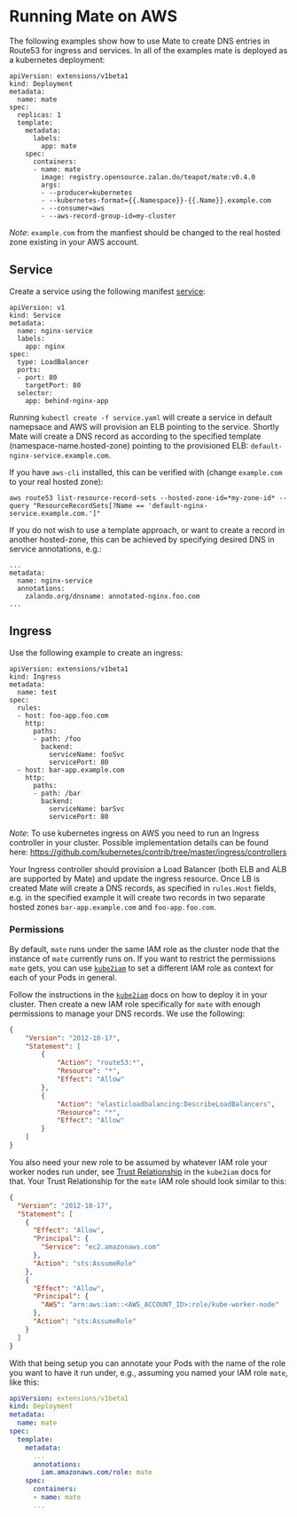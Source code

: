 # Running Mate on AWS
The following examples show how to use Mate to create DNS entries in Route53 for ingress and services.
In all of the examples mate is deployed as a kubernetes deployment:

```
apiVersion: extensions/v1beta1
kind: Deployment
metadata:
  name: mate
spec:
  replicas: 1
  template:
    metadata:
      labels:
        app: mate
    spec:
      containers:
      - name: mate
        image: registry.opensource.zalan.do/teapot/mate:v0.4.0
        args:
        - --producer=kubernetes
        - --kubernetes-format={{.Namespace}}-{{.Name}}.example.com
        - --consumer=aws
        - --aws-record-group-id=my-cluster
```
*Note*: `example.com` from the manfiest should be changed to the real hosted zone existing in your AWS account.
## Service

Create a service using the following manifest [service](service.yaml):
```
apiVersion: v1
kind: Service
metadata:
  name: nginx-service
  labels:
    app: nginx
spec:
  type: LoadBalancer
  ports:
  - port: 80
    targetPort: 80
  selector:
    app: behind-nginx-app
```
Running `kubectl create -f service.yaml` will create a service in default namepsace and AWS will provision an ELB pointing to the service.
Shortly Mate will create a DNS record as according to the specified template (namespace-name.hosted-zone) pointing to the provisioned ELB:
`default-nginx-service.example.com`.

If you have `aws-cli` installed, this can be verified with (change `example.com` to your real hosted zone):

`aws route53 list-resource-record-sets --hosted-zone-id=*my-zone-id* --query "ResourceRecordSets[?Name == 'default-nginx-service.example.com.']"`

If you do not wish to use a template approach, or want to create a record in another hosted-zone, this can be achieved by specifying desired DNS
in service annotations, e.g.:
```
...
metadata:
  name: nginx-service
  annotations:
    zalando.org/dnsname: annotated-nginx.foo.com
...
```

## Ingress
Use the following example to create an ingress:

```
apiVersion: extensions/v1beta1
kind: Ingress
metadata:
  name: test
spec:
  rules:
  - host: foo-app.foo.com
    http:
      paths:
      - path: /foo
        backend:
          serviceName: fooSvc
          servicePort: 80
  - host: bar-app.example.com
    http:
      paths:
      - path: /bar
        backend:
          serviceName: barSvc
          servicePort: 80
```

*Note*: To use kubernetes ingress on AWS you need to run an Ingress controller in your cluster. Possible implementation details can be found here:
https://github.com/kubernetes/contrib/tree/master/ingress/controllers


Your Ingress controller should provision a Load Balancer (both ELB and ALB are supported by Mate) and update the ingress resource.
Once LB is created Mate will create a DNS records, as specified in `rules.Host` fields, e.g. in the specified example it will create
two records in two separate hosted zones `bar-app.example.com` and `foo-app.foo.com`.

### Permissions

By default, `mate` runs under the same IAM role as the cluster node that the instance of `mate` currently runs on.
If you want to restrict the permissions `mate` gets, you can use [`kube2iam`](https://github.com/jtblin/kube2iam)
to set a different IAM role as context for each of your Pods in general.

Follow the instructions in the [`kube2iam`](https://github.com/jtblin/kube2iam#kube2iam) docs on how to deploy it in your cluster.
Then create a new IAM role specifically for `mate` with enough permissions to manage your DNS records. We use the following:

```json
{
    "Version": "2012-10-17",
    "Statement": [
        {
            "Action": "route53:*",
            "Resource": "*",
            "Effect": "Allow"
        },
        {
            "Action": "elasticloadbalancing:DescribeLoadBalancers",
            "Resource": "*",
            "Effect": "Allow"
        }
    ]
}
```

You also need your new role to be assumed by whatever IAM role your worker nodes run under,
see [Trust Relationship](https://github.com/jtblin/kube2iam#iam-roles) in the `kube2iam` docs for that. Your Trust Relationship for the `mate` IAM role should look similar to this:

```json
{
  "Version": "2012-10-17",
  "Statement": [
    {
      "Effect": "Allow",
      "Principal": {
        "Service": "ec2.amazonaws.com"
      },
      "Action": "sts:AssumeRole"
    },
    {
      "Effect": "Allow",
      "Principal": {
        "AWS": "arn:aws:iam::<AWS_ACCOUNT_ID>:role/kube-worker-node"
      },
      "Action": "sts:AssumeRole"
    }
  ]
}
```

With that being setup you can annotate your Pods with the name of the role you want to have it run under, e.g., assuming you named your IAM role `mate`, like this:

```yaml
apiVersion: extensions/v1beta1
kind: Deployment
metadata:
  name: mate
spec:
  template:
    metadata:
      ...
      annotations:
        iam.amazonaws.com/role: mate
    spec:
      containers:
      - name: mate
      ...
```
